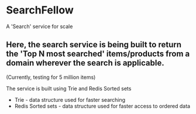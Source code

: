 # SearchFellow
A 'Search' service for scale

## Here, the search service is being built to return the 'Top N most searched' items/products from a domain wherever the search is applicable.

(Currently, testing for 5 million items)


The service is built using Trie and Redis Sorted sets
- Trie - data structure used for faster searching
- Redis Sorted sets - data structure used for faster access to ordered data


